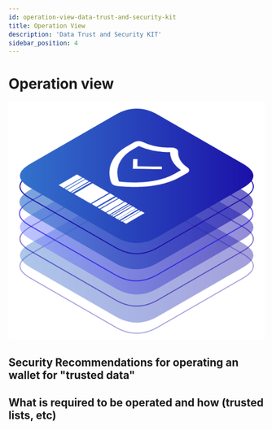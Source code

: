 ```yaml
---
id: operation-view-data-trust-and-security-kit
title: Operation View
description: 'Data Trust and Security KIT'
sidebar_position: 4
---
```


# Operation view
![Data Trust and Security KIT Logo](./assets/data-trust-and-security-kit-logo.svg)

## Security Recommendations for operating an wallet for "trusted data"
## What is required to be operated and how (trusted lists, etc)
